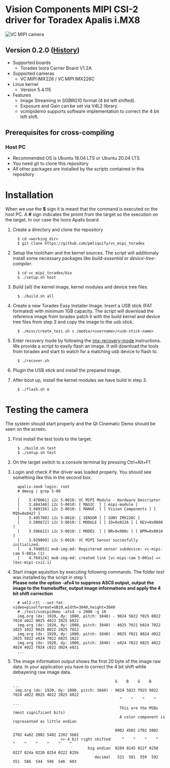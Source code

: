 # Vision Components MIPI CSI-2 driver for Toradex Apalis i.MX8
![VC MIPI camera](https://www.vision-components.com/fileadmin/external/documentation/hardware/VC_MIPI_Camera_Module/VC_MIPI_Camera_Module_Hardware_Operating_Manual-Dateien/mipi_sensor_front_back.png)

## Version 0.2.0 ([History](VERSION.md))
* Supported boards
  * Toradex Ixora Carrier Board V1.2A
* Supported cameras 
  * VC MIPI IMX226 / VC MIPI IMX226C  
* Linux kernel 
  * Version 5.4.115
* Features
  * Image Streaming in SGBRG10 format (4 bit left shifted).
  * Exposure and Gain can be set via V4L2 library.
  * vcmipidemo supports software implementation to correct the 4 bit left shift.

## Prerequisites for cross-compiling
### Host PC
* Recommended OS is Ubuntu 18.04 LTS or Ubuntu 20.04 LTS
* You need git to clone this repository
* All other packages are installed by the scripts contained in this repository

# Installation
When we use the **$** sign it is meant that the command is executed on the host PC. A **#** sign indicates the promt from the target so the execution on the target. In our case the Ixora Apalis board.

1. Create a directory and clone the repository   
   ```
     $ cd <working_dir>
     $ git clone https://github.com/pmliquify/vc_mipi_toradex
   ```

2. Setup the toolchain and the kernel sources. The script will additionaly install some necessary packages like *build-essential* or *device-tree-compiler*.
   ```
     $ cd vc_mipi_toradex/bin
     $ ./setup.sh host
   ```

3. Build (all) the kernel image, kernel modules and device tree files.
   ```
     $ ./build.sh all
   ```

4. Create a new Toradex Easy Installer Image. Insert a USB stick (FAT formated) with minimum 1GB capacity. The script will download the reference image from toradex patch it with the build kernel and device tree files from step 3 and copy the image to the usb stick.
   ```
     $ ./misc/create_tezi.sh c /media/<username>/<usb-stick-name>
   ```

5. Enter recovery mode by following the [imx-recovery-mode](https://developer.toradex.com/knowledge-base/imx-recovery-mode) instructions.   
We provide a script to easily flash an image. It will download the tools from toradex and start to watch for a matching usb device to flash to.
   ```
     $ ./recover.sh
   ```

6. Plugin the USB stick and install the prepared image.

7. After boot up, install the kernel modules we have build in step 3.
   ```
     $ ./flash.sh m
   ```

# Testing the camera
The system should start properly and the Qt Cinematic Demo should be seen on the screen.   

1. First install the test tools to the target.
   ```
     $ ./build.sh test
     $ ./setup.sh test
   ```

2. On the target switch to a console terminal by pressing Ctrl+Alt+F1

3. Login and check if the driver was loaded properly. You should see something like this in the second box.
   ```
     apalis-imx8 login: root
     # dmesg | grep 5-00
   ```
   ```
     [    3.478661] i2c 5-0010: VC MIPI Module - Hardware Descriptor
     [    3.484348] i2c 5-0010: [ MAGIC  ] [ mipi-module ]
     [    3.489156] i2c 5-0010: [ MANUF. ] [ Vision Components ] [ MID=0x0427 ]
     [    3.495780] i2c 5-0010: [ SENSOR ] [ SONY IMX226C ]
     [    3.500672] i2c 5-0010: [ MODULE ] [ ID=0x0226 ] [ REV=0x0008 ]
     [    3.506612] i2c 5-0010: [ MODES  ] [ NR=0x000c ] [ BPM=0x0010 ]
     [    3.929809] i2c 5-0010: VC MIPI Sensor succesfully initialized.
     [    4.749053] mx8-img-md: Registered sensor subdevice: vc-mipi-cam 5-001a (1)
     [    4.769124] mx8-img-md: created link [vc-mipi-cam 5-001a] => [mxc-mipi-csi2.1]
   ```

4. Start image aquisition by executing following commands. The folder *test* was installed by the script in step 1.   
   **Please note the option -afx4 to suppress ASCII output, output the image to the framebuffer, output image informations and apply the 4 bit shift correction**
   ```
     # v4l2-ctl --set-fmt-video=pixelformat=GB10,width=3840,height=3040
     # ./test/vcmipidemo -afx4 -s 2000 -g 10
     img.org (dx: 1920, dy: 1080, pitch: 3840) - 9024 5022 f025 0022 7024 a022 0025 4022 2025 b022 
     img.org (dx: 1920, dy: 1080, pitch: 3840) - 4025 7021 b024 7022 1025 1022 9025 8022 2025 7022 
     img.org (dx: 1920, dy: 1080, pitch: 3840) - 0025 f021 8024 d022 2025 5022 e024 7022 6025 1022 
     img.org (dx: 1920, dy: 1080, pitch: 3840) - e024 7022 6025 4022 4024 4022 f024 c022 d024 e021
     ...
   ```

5. The image information output shows the first 20 byte of the image raw data. In your application you have to correct the 4 bit shift while debayering raw image data.
   ```
                                                G    B    G    B    ...
    img.org (dx: 1920, dy: 1080, pitch: 3840) - 9024 5022 f025 0022 7024 a022 0025 4022 2025 b022
                                                  ^    ^    ^    ^  ...
                                                  This are the MSBs (most significant bits)
                                                  A color component is represented as little endian
                                                  
                                                0902 4502 2f02 5002 2702 4a02 2002 5402 2202 5b02
                        >> 4 bit right shifted     ^    ^    ^    ^    ^    ^    ^    ^    ^    ^
                                    big endian  0209 0245 022f 0250 0227 024a 0220 0254 0222 025b
                                       decimal   521  581  559  592  551  586  544  596  546  603
   ```
